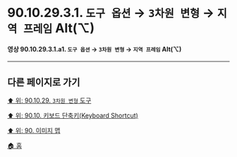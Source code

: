 # 90.10.29.3.1. `도구 옵션` → `3차원 변형` → `지역 프레임` Alt(⌥)

<a id="90-10-29-03-01-a1"></a>

#### 영상 90.10.29.3.1.a1. `도구 옵션` → `3차원 변형` → `지역 프레임` Alt(⌥)

***

## 다른 페이지로 가기

[⬆️ 위: 90.10.29. `3차원 변형` 도구](./90-10-28-00-perspective.md)

[⬆️ 위: 90.10. 키보드 단축키(Keyboard Shortcut)](./90-10-00-keyboard_shortcut.md)

[⬆️ 위: 90. 이미지 맵](./90-00-image-map.md)

[🏠 홈](./00-home.md)